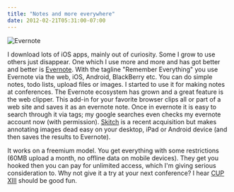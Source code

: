 ```yaml
---
title: "Notes and more everywhere"
date: 2012-02-21T05:31:00-07:00
---
```


![Evernote](/img/evernote-logo.png)
  
I download lots of iOS apps, mainly out of curiosity. Some I grow to use
others just disappear. One which I use more and more and has got better
and better is [Evernote](http://www.evernote.com/). With the tagline
"Remember Everything" you use Evernote via the web, iOS, Android,
BlackBerry etc. You can do simple notes, todo lists, upload files or
images. I started to use it for making notes at conferences. The
Evernote ecosystem has grown and a great feature is the web clipper.
This add-in for your favorite browser clips all or part of a web site
and saves it as an evernote note. Once in evernote it is easy to search
through it via tags; my google searches even checks my evernote account
now (with permission). [Skitch](http://www.evernote.com/skitch/) is a
recent acquisition but makes annotating images dead easy on your
desktop, iPad or Android device (and then saves the results to
Evernote).  
  
It works on a freemium model. You get everything with some restrictions
(60MB upload a month, no offline data on mobile devices). They get you
hooked then you can pay for unlimited access, which I'm giving serious
consideration to. Why not give it a try at your next conference? I hear
[CUP XIII](https://www.eyesopen.com/events/2012/03/cup-13) should be good fun.  